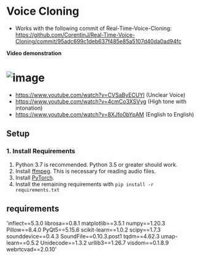 # Voice Cloning

- Works with the following commit of Real-Time-Voice-Cloning: https://github.com/CorentinJ/Real-Time-Voice-Cloning/commit/95adc699c1deb637f485e85a5107d40da0ad94fc

**Video demonstration**
# ![image](https://github.com/happyminn/voice-cloning/assets/156920075/55c54909-77af-49ed-99ab-e62a6237ead4)

- https://www.youtube.com/watch?v=CVSaByECUYI (Unclear Voice)
- https://www.youtube.com/watch?v=4cmCo3XSVyg (High tone with intonation)
- https://www.youtube.com/watch?v=8XJfo0bYpAM (English to English)

## Setup

### 1. Install Requirements
1. Python 3.7 is recommended. Python 3.5 or greater should work.
3. Install [ffmpeg](https://ffmpeg.org/download.html#get-packages). This is necessary for reading audio files.
4. Install [PyTorch](https://pytorch.org/get-started/locally/).
5. Install the remaining requirements with `pip install -r requirements.txt`

## requirements
'﻿inflect==5.3.0
librosa==0.8.1
matplotlib==3.5.1
numpy==1.20.3
Pillow==8.4.0
PyQt5==5.15.6
scikit-learn==1.0.2
scipy==1.7.3
sounddevice==0.4.3
SoundFile==0.10.3.post1
tqdm==4.62.3
umap-learn==0.5.2
Unidecode==1.3.2
urllib3==1.26.7
visdom==0.1.8.9
webrtcvad==2.0.10'
